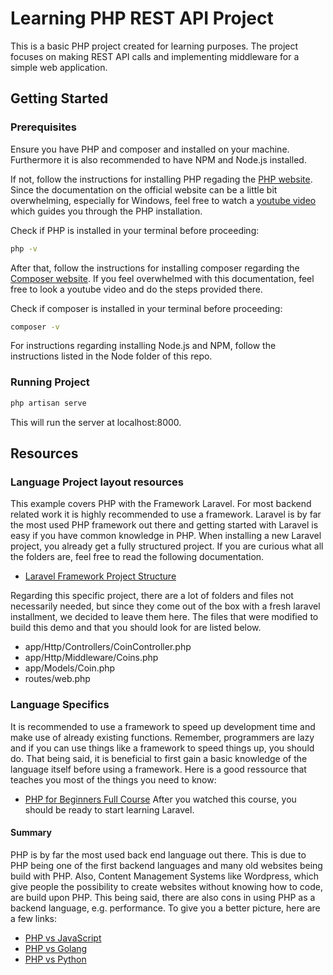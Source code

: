 # Learning PHP REST API Project

This is a basic PHP project created for learning purposes. The project focuses on making REST API calls and implementing middleware for a simple web application.

## Getting Started

### Prerequisites

Ensure you have PHP and composer and  installed on your machine. Furthermore it is also recommended to have NPM and Node.js installed.

If not, follow the instructions for installing PHP regading the [PHP website](https://www.php.net/manual/en/install.php).
Since the documentation on the official website can be a little bit overwhelming, especially for Windows,
feel free to watch a [youtube video](https://www.youtube.com/watch?v=MPRLUd8Pmyo) which guides you through the PHP installation.

Check if PHP is installed in your terminal before proceeding:

```bash
php -v
```

After that, follow the instructions for installing composer regarding the [Composer  website](https://getcomposer.org/doc/00-intro.md).
If you feel overwhelmed with this documentation, feel free to look a youtube video and do the steps provided there.

Check if composer is installed in your terminal before proceeding:

```bash
composer -v
```
For instructions regarding installing Node.js and NPM, follow the instructions listed in the Node folder of this repo.

### Running Project

```bash
php artisan serve
```

This will run the server at localhost:8000.

## Resources

### Language Project layout resources

This example covers PHP with the Framework Laravel. For most backend related work it is highly recommended to use a framework.
Laravel is by far the most used PHP framework out there and getting started with Laravel is easy if you have common knowledge in PHP.
When installing a new Laravel project, you already get a fully structured project. If you are curious what all the folders are, feel free to read the following documentation.
  - [Laravel Framework Project Structure](https://laravel.com/docs/10.x/structure)

Regarding this specific project, there are a lot of folders and files not necessarily needed, but since they come out of the box with a fresh laravel installment,
we decided to leave them here. The files that were modified to build this demo and that you should look for are listed below.
  - app/Http/Controllers/CoinController.php
  - app/Http/Middleware/Coins.php
  - app/Models/Coin.php
  - routes/web.php

### Language Specifics

It is recommended to use a framework to speed up development time and make use of already existing functions.
Remember, programmers are lazy and if you can use things like a framework to speed things up, you should do.
That being said, it is beneficial to first gain a basic knowledge of the language itself before using a framework.
Here is a good ressource that teaches you most of the things you need to know:
- [PHP for Beginners Full Course](https://www.youtube.com/watch?v=fw5ObX8P6as&t=0s)
After you watched this course, you should be ready to start learning Laravel.


#### Summary

PHP is by far the most used back end language out there. This is due to PHP being one of the first backend languages and many old websites being build with PHP.
Also, Content Management Systems like Wordpress, which give people the possibility to create websites without knowing how to code, are build upon PHP.
This being said, there are also cons in using PHP as a backend language, e.g. performance.
To give you a better picture, here are a few links:
  - [PHP vs JavaScript](https://medium.com/geekculture/javascript-vs-php-the-best-language-for-backend-development-79d41736a279#:~:text=PHP%20is%20the%20abbreviation%20for,pages%20and%20database%2Ddriven%20sites)
  - [PHP vs Golang](https://www.tutorialspoint.com/difference-between-golang-and-php)
  - [PHP vs Python](https://kinsta.com/blog/php-vs-python/)
